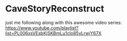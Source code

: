 # CaveStoryReconstruct
just me following along with this awesome video series: https://www.youtube.com/playlist?list=PL006xsVEsbKjSKBmLu1clo85yLrwjY67X

